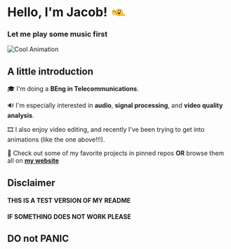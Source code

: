 # Hello, I'm Jacob! ![Hello gif](hewwo.gif)
### Let me play some music first

![Cool Animation](desktop.gif)


## A little introduction

🎓 I'm doing a **BEng in Telecommunications**.

🔊 I'm especially interested in **audio**, **signal processing**, and **video quality analysis**.  

🎞️ I also enjoy video editing, and recently I've been trying to get into animations (like the one above!!!).

🚀 Check out some of my favorite projects in pinned repos **OR** browse them all on **[my website](https://jacoblegume.github.io/)**

## Disclaimer
#### THIS IS A TEST VERSION OF MY README
#### IF SOMETHING DOES NOT WORK PLEASE
## DO not PANIC
